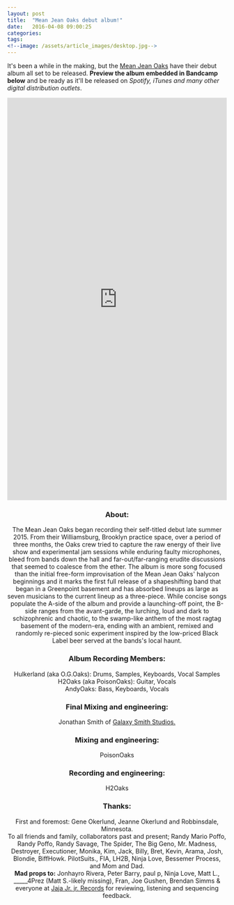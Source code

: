 ```yaml
---
layout: post
title:  "Mean Jean Oaks debut album!"
date:   2016-04-08 09:00:25
categories: 
tags: 
<!--image: /assets/article_images/desktop.jpg-->
---
```


It's been a while in the making, but the [Mean Jean Oaks](http"//themeanjeanoaks.com) have their debut album all set to be released. **Preview the album embedded in Bandcamp below** and be ready as it'll be released on *Spotify, iTunes and many other digital distribution outlets*. 

<iframe style="border: 0; width: 100%; height: 925px;" src="https://bandcamp.com/EmbeddedPlayer/album=1700658943/size=large/bgcol=ffffff/linkcol=0687f5/transparent=true/" seamless><a href="http://meanjeanoaks.bandcamp.com/album/mean-jean-oaks">Mean Jean Oaks by Mean Jean Oaks</a></iframe>

<center>
<!-- <br/> -->
<h3>About:</h3>
<p>The Mean Jean Oaks began recording their self-titled debut late summer 2015. From their  Williamsburg, Brooklyn practice space, over a period of three months, the Oaks crew tried to capture the raw energy of their live show and experimental jam sessions while enduring faulty microphones, bleed from bands down the hall and far-out/far-ranging erudite discussions that seemed to coalesce from the ether. The album is more song focused than the initial free-form improvisation of the Mean Jean Oaks' halycon beginnings and it marks the first full release of a shapeshifting band that began in a Greenpoint basement and has absorbed lineups as large as seven musicians to the current lineup as a three-piece. While concise songs populate the A-side of the album and provide a launching-off point, the B-side ranges from the avant-garde, the lurching, loud and dark to schizophrenic and chaotic, to the swamp-like anthem of the most ragtag basement of the modern-era, ending with an ambient, remixed and randomly re-pieced sonic experiment inspired by the low-priced Black Label beer served at the bands's local haunt.</p>  

<h3>Album Recording Members:</h3>
<p>Hulkerland (aka O.G.Oaks): Drums, Samples, Keyboards, Vocal Samples</br>
H2Oaks (aka PoisonOaks): Guitar, Vocals</br>
AndyOaks: Bass, Keyboards, Vocals</p>

<h3>Final Mixing and engineering:</h3>
<p>Jonathan Smith of <a href="http://www.galaxysmith.com/" target='_blank'>Galaxy Smith Studios.</a></p>

<h3>Mixing and engineering:</h3>
<p>PoisonOaks</p>

<h3>Recording and engineering:</h3>
<p>H2Oaks</p>

<h3>Thanks:</h3>
<p>First and foremost: Gene Okerlund, Jeanne Okerlund and Robbinsdale, Minnesota.</br>
To all friends and family, collaborators past and present; Randy Mario Poffo, Randy Poffo, Randy Savage, The Spider, The Big Geno, Mr. Madness, Destroyer, Executioner, Monika, Kim, Jack, Billy, Bret, Kevin, Arama, Josh, Blondie, BiffHowk. PilotSuits., FIA, LH2B, Ninja Love, Bessemer Process, and Mom and Dad.</br>
<strong>Mad props to:</strong> Jonhayro Rivera, Peter Barry, paul p, Ninja Love, Matt L., _____4Prez (Matt S.-likely missing), Fran, Joe Gushen, Brendan Simms & everyone at <a href="http://www.jajajrjr.com/" target='_blank'>Jaja Jr. jr. Records</a> for reviewing, listening and sequencing feedback.</p>

</center>


